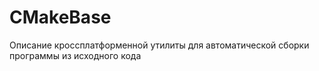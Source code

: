 # CMakeBase
Описание кроcсплатформенной утилиты для автоматической сборки программы из исходного кода
